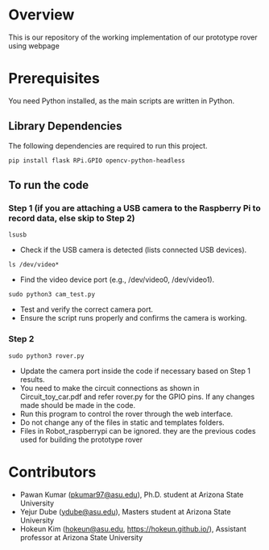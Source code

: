 # Overview
This is our repository of the working implementation of our prototype rover using webpage

# Prerequisites 

You need Python installed, as the main scripts are written in Python.

## Library Dependencies
The following dependencies are required to run this project.
  
```
pip install flask RPi.GPIO opencv-python-headless

```
## To run the code

### Step 1 (if you are attaching a USB camera to the Raspberry Pi to record data, else skip to Step 2)

``` 
lsusb
 ```
- Check if the USB camera is detected (lists connected USB devices).

``` 
ls /dev/video*
```

- Find the video device port (e.g., /dev/video0, /dev/video1).

``` 
sudo python3 cam_test.py
```

- Test and verify the correct camera port. 
- Ensure the script runs properly and confirms the camera is working.

### Step 2

``` 
sudo python3 rover.py
```

- Update the camera port inside the code if necessary based on Step 1 results.
- You need to make the circuit connections as shown in Circuit_toy_car.pdf and refer rover.py for the GPIO pins. If any changes made should be made in the code.
- Run this program to control the rover through the web interface.
- Do not change any of the files in static and templates folders.
- Files in Robot_raspberrypi can be ignored. they are the previous codes used for building the prototype rover

# Contributors
- Pawan Kumar (pkumar97@asu.edu), Ph.D. student at Arizona State University
- Yejur Dube (ydube@asu.edu), Masters student at Arizona State University
- Hokeun Kim (hokeun@asu.edu, https://hokeun.github.io/), Assistant professor at Arizona State University 
